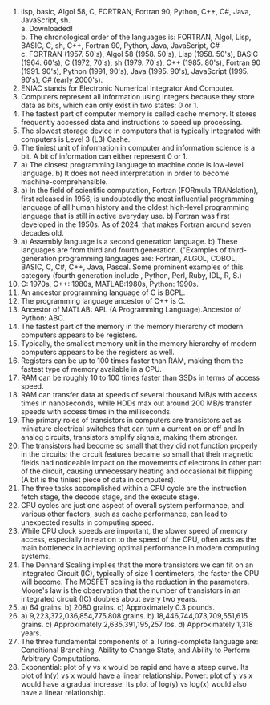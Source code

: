 1. lisp, basic, Algol 58, C, FORTRAN, Fortran 90, Python, C++, C#, Java, JavaScript, sh.  
   a. Downloaded!  
   b. The chronological order of the languages is: FORTRAN, Algol, Lisp, BASIC, C, sh, C++, Fortran 90, Python, Java, JavaScript, C#  
   c. FORTRAN (1957. 50's), Algol 58 (1958. 50's), Lisp (1958. 50's), BASIC (1964. 60's), C (1972, 70's), sh (1979. 70's), C++ (1985. 80's), Fortran 90 (1991. 90's), Python (1991, 90's), Java (1995. 90's), JavaScript (1995. 90's), C# (early 2000's).   
2.  ENIAC stands for Electronic Numerical Integrator And Computer.
3.  Computers represent all information using integers because they store data as bits, which can only exist in two states: 0 or 1.
4.  The fastest part of computer memory is called cache memory. It stores frequently accessed data and instructions to speed up processing.
5. The slowest storage device in computers that is typically integrated with computers is Level 3 (L3) Cashe.
6. The tiniest unit of information in computer and information science is a bit. A bit of information can either represent 0 or 1.
7. a) The closest programming language to machine code is low-level language. b) It does not need interpretation in order to become machine-comprehensible.
8. a) In the field of scientific computation, Fortran (FORmula TRANslation), first released in 1956, is undoubtedly the most influential programming language of all human history and the oldest high-level programming language that is still in active everyday use. b) Fortran was first developed in the 1950s. As of 2024, that makes Fortran around seven decades old.
9. a) Assembly language is a second generation language. b) These languages are from third and fourth generation. ("Examples of third-generation programming languages are: Fortran, ALGOL, COBOL, BASIC, C, C#, C++, Java, Pascal. Some prominent examples of this category (fourth generation include , Python, Perl, Ruby, IDL, R, S.)
10. C: 1970s, C++: 1980s, MATLAB:1980s, Python: 1990s.
11. An ancestor programming language of C is BCPL.  
12. The programming language ancestor of C++ is C.  
13. Ancestor of MATLAB: APL (A Programming Language).Ancestor of Python: ABC.
14. The fastest part of the memory in the memory hierarchy of modern computers appears to be registers.
15. Typically, the smallest memory unit in the memory hierarchy of modern computers appears to be the registers as well.
16. Registers can be up to 100 times faster than RAM, making them the fastest type of memory available in a CPU.
17. RAM can be roughly 10 to 100 times faster than SSDs in terms of access speed.
18. RAM can transfer data at speeds of several thousand MB/s with access times in nanoseconds, while HDDs max out around 200 MB/s transfer speeds with access times in the milliseconds.
19. The primary roles of transistors in computers are transistors act as miniature electrical switches that can turn a current on or off and In analog circuits, transistors amplify signals, making them stronger.
20. The transistors had become so small that they did not function properly in the circuits; the circuit features became so small that their magnetic fields had noticeable impact on the movements of electrons in other part of the circuit, causing unnecessary heating and occasional bit flipping (A bit is the tiniest piece of data in computers).
21. The three tasks accomplished within a CPU cycle are the instruction fetch stage, the decode stage, and the execute stage.  
22. CPU cycles are just one aspect of overall system performance, and various other factors, such as cache performance, can lead to unexpected results in computing speed.
23. While CPU clock speeds are important, the slower speed of memory access, especially in relation to the speed of the CPU, often acts as the main bottleneck in achieving optimal performance in modern computing systems.
24. The Dennard Scaling implies that the more transistors we can fit on an Integrated Circuit (IC), typically of size 1 centimeters, the faster the CPU will become. The MOSFET scaling is the reduction in the parameters. Moore's law is the observation that the number of transistors in an integrated circuit (IC) doubles about every two years.
25. a) 64 grains. b) 2080 grains. c) Approximately 0.3 pounds.
26. a) 9,223,372,036,854,775,808 grains. b) 18,446,744,073,709,551,615 grains. c) Approximately 2,635,391,195,257 lbs. d) Approximately 1,318 years.
27. The three fundamental components of a Turing-complete language are: Conditional Branching, Ability to Change State, and Ability to Perform Arbitrary Computations.
28. Exponential: plot of y vs x would be rapid and have a steep curve. Its plot of ln(y) vs x would have a linear relationship. Power: plot of y vs x would have a gradual increase. Its plot of log(y) vs log(x) would also have a linear relationship.
